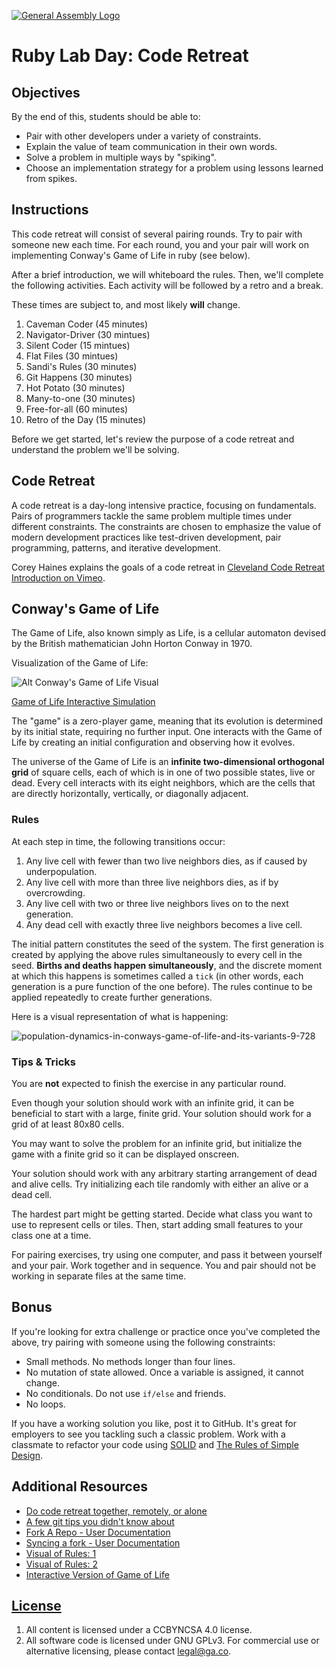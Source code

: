 [![General Assembly Logo](https://camo.githubusercontent.com/1a91b05b8f4d44b5bbfb83abac2b0996d8e26c92/687474703a2f2f692e696d6775722e636f6d2f6b6538555354712e706e67)](https://generalassemb.ly/education/web-development-immersive)

# Ruby Lab Day: Code Retreat

## Objectives

By the end of this, students should be able to:

- Pair with other developers under a variety of constraints.
- Explain the value of team communication in their own words.
- Solve a problem in multiple ways by "spiking".
- Choose an implementation strategy for a problem using lessons learned from
    spikes.

## Instructions

This code retreat will consist of several pairing rounds. Try to pair with
someone new each time. For each round, you and your pair will work on
implementing Conway's Game of Life in ruby (see below).

<!--
Instructor note: Code should be deleted between each round. It's fun to watch
the looks on student faces when they hear this the first time.

(EVIL LAUGH)

For more ideas on challenges, check out
http://coderetreat.org/facilitating/activity-catalog
-->

After a brief introduction, we will whiteboard the rules. Then, we'll complete
the following activities. Each activity will be followed by a retro and a break.

These times are subject to, and most likely __will__ change.

1. Caveman Coder (45 minutes)
1. Navigator-Driver (30 mintues)
1. Silent Coder (15 mintues)
1. Flat Files (30 mintues)
1. Sandi's Rules (30 minutes)
1. Git Happens (30 minutes)
1. Hot Potato (30 minutes)
1. Many-to-one (30 minutes)
1. Free-for-all (60 minutes)
1. Retro of the Day (15 minutes)

Before we get started, let's review the purpose of a code retreat and understand
the problem we'll be solving.

## Code Retreat

A code retreat is a day-long intensive practice, focusing on fundamentals. Pairs
of programmers tackle the same problem multiple times under different
constraints. The constraints are chosen to emphasize the value of modern
development practices like test-driven development, pair programming, patterns,
and iterative development.

Corey Haines explains the goals of a code retreat in [Cleveland Code Retreat
Introduction on Vimeo](http://vimeo.com/18955165).

## Conway's Game of Life

The Game of Life, also known simply as Life, is a cellular automaton devised by
the British mathematician John Horton Conway in 1970.

Visualization of the Game of Life:

![Alt Conway's Game of Life Visual](https://media.git.generalassemb.ly/user/16103/files/1cc2f980-14ca-11e9-92f2-bf6ae79c8578)

[Game of Life Interactive Simulation](http://pmav.eu/stuff/javascript-game-of-life-v3.1.1/)

<!--
Image from Population Dynamics(http://www.slideshare.net/pelikan/stars2012-finalpresentation)
-->

The "game" is a zero-player game, meaning that its evolution is determined by
its initial state, requiring no further input. One interacts with the Game of
Life by creating an initial configuration and observing how it evolves.

The universe of the Game of Life is an **infinite two-dimensional orthogonal
grid** of square cells, each of which is in one of two possible states, live or
dead. Every cell interacts with its eight neighbors, which are the cells that
are directly horizontally, vertically, or diagonally adjacent.

### Rules

At each step in time, the following transitions occur:

1. Any live cell with fewer than two live neighbors dies, as if caused by
    underpopulation.
1. Any live cell with more than three live neighbors dies, as if by
    overcrowding.
1. Any live cell with two or three live neighbors lives on to the next
    generation.
1. Any dead cell with exactly three live neighbors becomes a live cell.

The initial pattern constitutes the seed of the system. The first generation is
created by applying the above rules simultaneously to every cell in the seed.
**Births and deaths happen simultaneously**, and the discrete moment at which
this happens is sometimes called a `tick` (in other words, each generation is a
pure function of the one before). The rules continue to be applied repeatedly to
create further generations.

Here is a visual representation of what is happening:

![population-dynamics-in-conways-game-of-life-and-its-variants-9-728](https://cloud.githubusercontent.com/assets/10408784/17438008/b3013c1a-5aee-11e6-888c-65946800ebcd.jpg)

### Tips & Tricks

You are **not** expected to finish the exercise in any particular round.

Even though your solution should work with an infinite grid, it can be
beneficial to start with a large, finite grid. Your solution should work for a
grid of at least 80x80 cells.

You may want to solve the problem for an infinite grid, but initialize the game
with a finite grid so it can be displayed onscreen.

Your solution should work with any arbitrary starting arrangement of dead and
alive cells. Try initializing each tile randomly with either an alive or a dead
cell.

The hardest part might be getting started. Decide what class you want to use to
represent cells or tiles. Then, start adding small features to your class one
at a time.

For pairing exercises, try using one computer, and pass it between yourself and
your pair. Work together and in sequence. You and pair should not be working in
separate files at the same time.

## Bonus

If you're looking for extra challenge or practice once you've completed the
above, try pairing with someone using the following constraints:

- Small methods. No methods longer than four lines.
- No mutation of state allowed. Once a variable is assigned, it cannot change.
- No conditionals. Do not use `if/else` and friends.
- No loops.

If you have a working solution you like, post it to GitHub. It's great for
employers to see you tackling such a classic problem. Work with a classmate to
refactor your code using
[SOLID](http://butunclebob.com/ArticleS.UncleBob.PrinciplesOfOod) and [The Rules
of Simple Design](https://ronjeffries.com/xprog/classics/expemergentdesign/).

## Additional Resources

- [Do code retreat together, remotely, or alone](https://cyber-dojo.org/)
- [A few git tips you didn't know about](http://mislav.uniqpath.com/2010/07/git-tips/)
- [Fork A Repo - User Documentation](https://help.github.com/articles/fork-a-repo/)
- [Syncing a fork - User Documentation](https://help.github.com/articles/syncing-a-fork/)
- [Visual of Rules: 1](http://abyss.uoregon.edu/~js/images/life_rules.gif)
- [Visual of Rules: 2](https://qualityswdev.files.wordpress.com/2011/07/gameofliferules11.jpg)
- [Interactive Version of Game of Life](http://pmav.eu/stuff/javascript-game-of-life-v3.1.1/)

## [License](LICENSE)

1. All content is licensed under a CC­BY­NC­SA 4.0 license.
1. All software code is licensed under GNU GPLv3. For commercial use or
    alternative licensing, please contact legal@ga.co.

